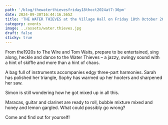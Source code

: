 ```yaml
---
path: '/blog/thewaterthievesfriday18thoct2024at7:30pm'
date: 2024-09-30T16:44:16.565Z
title: 'THE WATER THIEVES at the Village Hall on Friday 18th October 2024 at 7:30pm'
category: events
image: ../assets/water.thieves.jpg
draft: false
sticky: true
---
```

From the1920s to The Wire and Tom Waits, prepare to be entertained, sing along, heckle and dance to the Water Thieves – a jazzy, swingy sound with a hint of skiffle and more than a hint of chaos.

A bag full of instruments accompanies edgy three-part harmonies. Sarah has polished her triangle, Sophy has warmed up her hooters and sharpened her saw.

[](<>)Simon is still wondering how he got mixed up in all this.

Maracas, guitar and clarinet are ready to roll, bubble mixture mixed and honey and lemon gargled. What could possibly go wrong?

Come and find out for yourself!